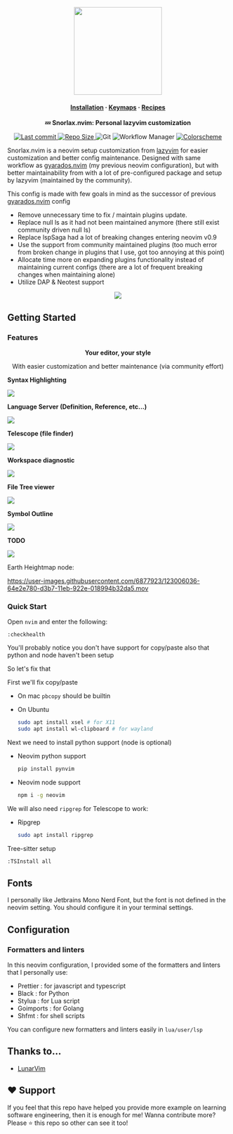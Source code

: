 <p align="center"><img width=200" src="./docs/snorlax.png"></p>

<h4 align="center">
  <a href="https://lazyvim.github.io/installation">Installation</a>
  ·
  <a href="https://lazyvim.github.io/configuration">Keymaps</a>
  ·
  <a href="https://lazyvim.github.io">Recipes</a>
</h4>

<p align="center"><b>💤 Snorlax.nvim: Personal lazyvim customization</b></p>

<p align="center">
  </p>

<div align="center"><p>
    <a href="https://github.com/william9923/snorlax.nvim/pulse">
      <img alt="Last commit" src="https://img.shields.io/github/last-commit/william9923/snorlax.nvim?style=for-the-badge&logo=starship&color=8bd5ca&logoColor=D9E0EE&labelColor=302D41"/>
    </a>
    <a href="https://github.com/william9923/snorlax.nvim">
      <img alt="Repo Size" src="https://img.shields.io/github/repo-size/william9923/snorlax.nvim?color=%23DDB6F2&label=SIZE&logo=codesandbox&style=for-the-badge&logoColor=D9E0EE&labelColor=302D41" />
    </a>
    <img alt="Git" src="https://img.shields.io/badge/git-lazygit-pink?style=for-the-badge&logo=git" />
    <img alt="Workflow Manager" src="https://img.shields.io/badge/multiplexer-tmux-1BB91F?style=for-the-badge&logo=tmux" />
    <a href="https://github.com/ellisonleao/gruvbox.nvim">
     <img alt="Colorscheme"
     src="https://img.shields.io/badge/color-gruvbox-brown?style=for-the-badge" />
    </a>
</p></div>

<p>Snorlax.nvim is a neovim setup customization from <a href="https://github.com/LazyVim/LazyVim">lazyvim</a> for easier customization and better config maintenance. Designed with same workflow as <a href="https://github.com/William9923/gyarados.nvim">gyarados.nvim</a> (my previous neovim configuration), but with better maintainability from with a lot of pre-configured package and setup by lazyvim (maintained by the community).</p>

<p>This config is made with few goals in mind as the successor of previous <a href="https://github.com/William9923/gyarados.nvim">gyarados.nvim</a> config</p>
<ul>
  <li>Remove unnecessary time to fix / maintain plugins update.</li>
  <li>Replace null ls as it had not been maintained anymore (there still exist community driven null ls)</li>
  <li>Replace lspSaga had a lot of breaking changes entering neovim v0.9</li>
  <li>Use the support from community maintained plugins (too much error from broken change in plugins that I use, got too annoying at this point)</li>
  <li>Allocate time more on expanding plugins functionality instead of maintaining current configs (there are a lot of frequent breaking changes when maintaining alone)</li>
  <li>Utilize DAP & Neotest support</li>
</ul>

<p align="center">
    <img src="docs/welcome-page.png"/>
</p>

## Getting Started

### Features

<div align="center">
  <p><strong>Your editor, your style</strong></p>
  <p>With easier customization and better maintenance (via community effort)</p>
</div>

<p align="center">
  <p><strong>Syntax Highlighting</strong></p>
  <img src="docs/treesitter.png" />
</ul>

<p align="center">
  <p><strong>Language Server (Definition, Reference, etc...)</strong></p>
  <img src="docs/lsp-reference.png" />
</p>

<p align="center">
  <p><strong>Telescope (file finder)</strong></p>
  <img src="docs/file-finder.png" />
</p>

<p align="center">
  <p><strong>Workspace diagnostic</strong></p>
  <img src="docs/workspace-diagnostic.png" />
</p>

<p align="center">
  <p><strong>File Tree viewer</strong></p>
  <img src="docs/file-tree.png" />
</p>

<p align="center">
  <p><strong>Symbol Outline</strong></p>
  <img src="docs/symbol-outline.png" />
</p>

<p align="center">
  <p><strong>TODO</strong></p>
  <img src="docs/todo.png" />
</p>

Earth Heightmap node:

https://user-images.githubusercontent.com/6877923/123006036-64e2e780-d3b7-11eb-922e-018994b32da5.mov

### Quick Start

Open `nvim` and enter the following:

```
:checkhealth
```

You'll probably notice you don't have support for copy/paste also that python and node haven't been setup

So let's fix that

First we'll fix copy/paste

- On mac `pbcopy` should be builtin

- On Ubuntu

  ```sh
  sudo apt install xsel # for X11
  sudo apt install wl-clipboard # for wayland
  ```

Next we need to install python support (node is optional)

- Neovim python support

  ```sh
  pip install pynvim
  ```

- Neovim node support

  ```sh
  npm i -g neovim
  ```

We will also need `ripgrep` for Telescope to work:

- Ripgrep

  ```sh
  sudo apt install ripgrep
  ```

Tree-sitter setup

```sh
:TSInstall all
```

## Fonts

I personally like Jetbrains Mono Nerd Font, but the font is not defined in the neovim setting. You should configure it in your terminal settings.

## Configuration

### Formatters and linters

In this neovim configuration, I provided some of the formatters and linters that I personally use:

- Prettier : for javascript and typescript
- Black : for Python
- Stylua : for Lua script
- Goimports : for Golang
- Shfmt : for shell scripts

You can configure new formatters and linters easily in `lua/user/lsp`

## Thanks to...

- [LunarVim](https://github.com/LunarVim/nvim-basic-ide)

## ❤️ Support

If you feel that this repo have helped you provide more example on learning software engineering, then it is enough for me! Wanna contribute more? Please ⭐ this repo so other can see it too!
